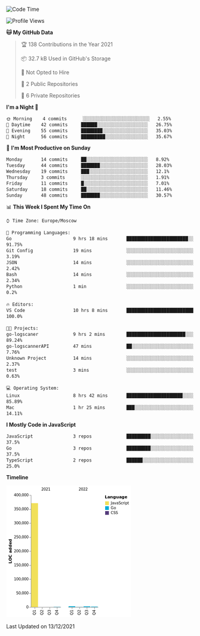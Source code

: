 <!--START_SECTION:waka-->
![Code Time](http://img.shields.io/badge/Code%20Time-55%20hrs%2028%20mins-blue)

![Profile Views](http://img.shields.io/badge/Profile%20Views-26-blue)

**🐱 My GitHub Data** 

> 🏆 138 Contributions in the Year 2021
 > 
> 📦 32.7 kB Used in GitHub's Storage 
 > 
> 🚫 Not Opted to Hire
 > 
> 📜 2 Public Repositories 
 > 
> 🔑 6 Private Repositories  
 > 
**I'm a Night 🦉** 

```text
🌞 Morning    4 commits      ░░░░░░░░░░░░░░░░░░░░░░░░░   2.55% 
🌆 Daytime    42 commits     ██████░░░░░░░░░░░░░░░░░░░   26.75% 
🌃 Evening    55 commits     ████████░░░░░░░░░░░░░░░░░   35.03% 
🌙 Night      56 commits     █████████░░░░░░░░░░░░░░░░   35.67%

```
📅 **I'm Most Productive on Sunday** 

```text
Monday       14 commits     ██░░░░░░░░░░░░░░░░░░░░░░░   8.92% 
Tuesday      44 commits     ███████░░░░░░░░░░░░░░░░░░   28.03% 
Wednesday    19 commits     ███░░░░░░░░░░░░░░░░░░░░░░   12.1% 
Thursday     3 commits      ░░░░░░░░░░░░░░░░░░░░░░░░░   1.91% 
Friday       11 commits     █░░░░░░░░░░░░░░░░░░░░░░░░   7.01% 
Saturday     18 commits     ██░░░░░░░░░░░░░░░░░░░░░░░   11.46% 
Sunday       48 commits     ███████░░░░░░░░░░░░░░░░░░   30.57%

```


📊 **This Week I Spent My Time On** 

```text
⌚︎ Time Zone: Europe/Moscow

💬 Programming Languages: 
Go                       9 hrs 18 mins       ███████████████████████░░   91.75% 
Git Config               19 mins             ░░░░░░░░░░░░░░░░░░░░░░░░░   3.19% 
JSON                     14 mins             ░░░░░░░░░░░░░░░░░░░░░░░░░   2.42% 
Bash                     14 mins             ░░░░░░░░░░░░░░░░░░░░░░░░░   2.34% 
Python                   1 min               ░░░░░░░░░░░░░░░░░░░░░░░░░   0.2%

🔥 Editors: 
VS Code                  10 hrs 8 mins       █████████████████████████   100.0%

🐱‍💻 Projects: 
go-logscaner             9 hrs 2 mins        ██████████████████████░░░   89.24% 
go-logscannerAPI         47 mins             ██░░░░░░░░░░░░░░░░░░░░░░░   7.76% 
Unknown Project          14 mins             ░░░░░░░░░░░░░░░░░░░░░░░░░   2.37% 
test                     3 mins              ░░░░░░░░░░░░░░░░░░░░░░░░░   0.63%

💻 Operating System: 
Linux                    8 hrs 42 mins       █████████████████████░░░░   85.89% 
Mac                      1 hr 25 mins        ███░░░░░░░░░░░░░░░░░░░░░░   14.11%

```

**I Mostly Code in JavaScript** 

```text
JavaScript               3 repos             █████████░░░░░░░░░░░░░░░░   37.5% 
Go                       3 repos             █████████░░░░░░░░░░░░░░░░   37.5% 
TypeScript               2 repos             ██████░░░░░░░░░░░░░░░░░░░   25.0%

```


**Timeline**

![Chart not found](https://raw.githubusercontent.com/jeezft/jeezft/main/charts/bar_graph.png) 


 Last Updated on 13/12/2021
<!--END_SECTION:waka-->
